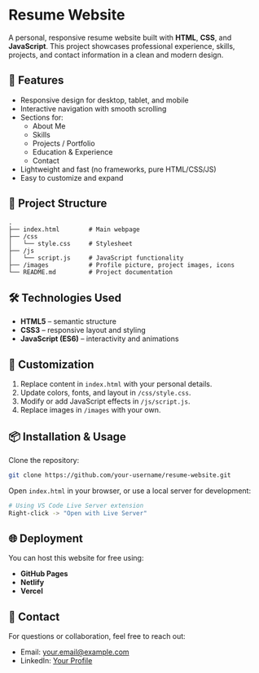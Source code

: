 # Resume Website  

A personal, responsive resume website built with **HTML**, **CSS**, and **JavaScript**. This project showcases professional experience, skills, projects, and contact information in a clean and modern design.  

## 🚀 Features  
- Responsive design for desktop, tablet, and mobile  
- Interactive navigation with smooth scrolling  
- Sections for:  
  - About Me  
  - Skills  
  - Projects / Portfolio  
  - Education & Experience  
  - Contact  
- Lightweight and fast (no frameworks, pure HTML/CSS/JS)  
- Easy to customize and expand  

## 📂 Project Structure  
```
.
├── index.html        # Main webpage  
├── /css  
│   └── style.css     # Stylesheet  
├── /js  
│   └── script.js     # JavaScript functionality  
├── /images           # Profile picture, project images, icons  
└── README.md         # Project documentation  
```  

## 🛠️ Technologies Used  
- **HTML5** – semantic structure  
- **CSS3** – responsive layout and styling  
- **JavaScript (ES6)** – interactivity and animations  

## 🎨 Customization  
1. Replace content in `index.html` with your personal details.  
2. Update colors, fonts, and layout in `/css/style.css`.  
3. Modify or add JavaScript effects in `/js/script.js`.  
4. Replace images in `/images` with your own.  

## 📦 Installation & Usage  
Clone the repository:  
```bash
git clone https://github.com/your-username/resume-website.git
```  

Open `index.html` in your browser, or use a local server for development:  
```bash
# Using VS Code Live Server extension
Right-click -> "Open with Live Server"
```  

## 🌐 Deployment  
You can host this website for free using:  
- **GitHub Pages**  
- **Netlify**  
- **Vercel**  

## 📧 Contact  
For questions or collaboration, feel free to reach out:  
- Email: your.email@example.com  
- LinkedIn: [Your Profile](https://linkedin.com/in/yourprofile)  

